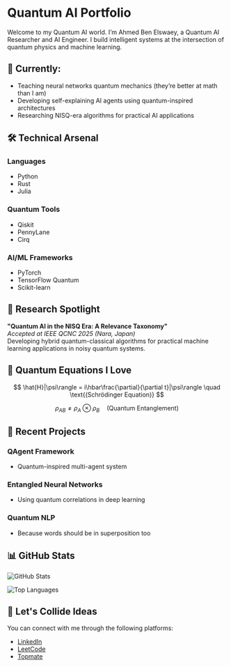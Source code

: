 # Quantum AI Portfolio

Welcome to my Quantum AI world. I’m Ahmed Ben Elswaey, a Quantum AI Researcher and AI Engineer. I build intelligent systems at the intersection of quantum physics and machine learning.

## 🔭 Currently:
- Teaching neural networks quantum mechanics (they’re better at math than I am)
- Developing self-explaining AI agents using quantum-inspired architectures
- Researching NISQ-era algorithms for practical AI applications

## 🛠️ Technical Arsenal

### Languages
- Python
- Rust
- Julia

### Quantum Tools
- Qiskit
- PennyLane
- Cirq

### AI/ML Frameworks
- PyTorch
- TensorFlow Quantum
- Scikit-learn

## 📜 Research Spotlight

**"Quantum AI in the NISQ Era: A Relevance Taxonomy"**  
*Accepted at IEEE QCNC 2025 (Nara, Japan)*  
Developing hybrid quantum-classical algorithms for practical machine learning applications in noisy quantum systems.

## 🔮 Quantum Equations I Love

$$ \hat{H}|\psi\rangle = i\hbar\frac{\partial}{\partial t}|\psi\rangle \quad \text{(Schrödinger Equation)} $$

$$ \rho_{AB} \neq \rho_A \otimes \rho_B \quad \text{(Quantum Entanglement)} $$

## 🚀 Recent Projects

### QAgent Framework
- Quantum-inspired multi-agent system

### Entangled Neural Networks
- Using quantum correlations in deep learning

### Quantum NLP
- Because words should be in superposition too

## 📊 GitHub Stats

![GitHub Stats](https://github-readme-stats.vercel.app/api?username=YOUR_GITHUB_USERNAME&show_icons=true&theme=radical)

![Top Languages](https://github-readme-stats.vercel.app/api/top-langs/?username=YOUR_GITHUB_USERNAME&layout=compact&theme=radical)

## 🌌 Let's Collide Ideas

You can connect with me through the following platforms:

- [LinkedIn](https://www.linkedin.com/in/ahmed-ben-elswayeh-322844231/)
- [LeetCode](https://leetcode.com/u/walker404/)
- [Topmate](https://topmate.io/ahmed33)
